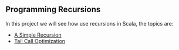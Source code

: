 Programming Recursions
---------------------------------
In this project we will see how use recursions in Scala, the topics are:

* [A Simple Recursion](https://github.com/robsonoduarte/learn-scala/blob/master/pragmatic-scala/programming-recursions/src/main/scala/br/com/mystudies/scala/ASimpleRecursion.scala)
* [Tail Call Optimization](https://github.com/robsonoduarte/learn-scala/blob/master/pragmatic-scala/programming-recursions/src/main/scala/br/com/mystudies/scala/TailCallOptimization.scala)
